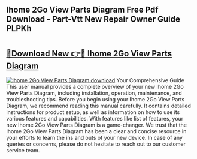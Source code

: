 ## Ihome 2Go View Parts Diagram Free Pdf Download - Part-Vtt New Repair Owner Guide PLPKh

# <h2><a href="http://dflqrnr.blite.top/?on=Ihome+2Go+View+Parts+Diagram">🔗Download New 👉🔴 Ihome 2Go View Parts Diagram</a></h2>

[![Ihome 2Go View Parts Diagram download](https://i.imgur.com/lujVjoI.png)](http://dflqrnr.blite.top/?on=Ihome+2Go+View+Parts+Diagram)
Your Comprehensive Guide This user manual provides a complete overview of your new Ihome 2Go View Parts Diagram, including installation, operation, maintenance, and troubleshooting tips. Before you begin using your Ihome 2Go View Parts Diagram, we recommend reading this manual carefully. It contains detailed instructions for product setup, as well as information on how to use its various features and capabilities. With features like list of features, your new Ihome 2Go View Parts Diagram is a game-changer. We trust that the Ihome 2Go View Parts Diagram has been a clear and concise resource in your efforts to learn the ins and outs of your new device. In case of any queries or concerns, please do not hesitate to reach out to our customer service team.
